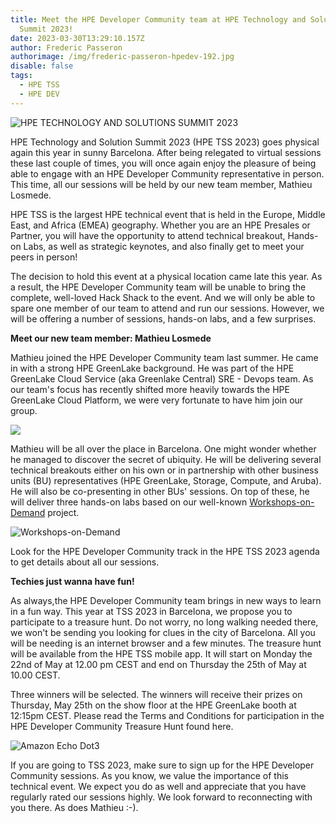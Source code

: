 ```yaml
---
title: Meet the HPE Developer Community team at HPE Technology and Solution
  Summit 2023!
date: 2023-03-30T13:29:10.157Z
author: Frederic Passeron
authorimage: /img/frederic-passeron-hpedev-192.jpg
disable: false
tags:
  - HPE TSS
  - HPE DEV
---
```

![](/img/tss2023.png "HPE TECHNOLOGY AND SOLUTIONS SUMMIT 2023")

HPE Technology and Solution Summit 2023 (HPE TSS 2023) goes physical again this year in sunny Barcelona. After being relegated to virtual sessions these last couple of times, you will once again enjoy the pleasure of being able to engage with an HPE Developer Community representative in person. This time, all our sessions will be held by our new team member, Mathieu Losmede.

HPE TSS is the largest HPE technical event that is held in the Europe, Middle East, and Africa (EMEA) geography. Whether you are an HPE Presales or Partner, you will have the opportunity to attend technical breakout, Hands-on Labs, as well as strategic keynotes, and also finally get to meet your peers in person!

T﻿he decision to hold this event at a physical location came late this year. As a result, the HPE Developer Community team will be unable to bring the complete, well-loved Hack Shack to the event. And we will only be able to spare one member of our team to attend and run our sessions. However, we will be offering a number of sessions, hands-on labs, and a few surprises. 

**Meet our new team member: Mathieu Losmede**

M﻿athieu joined the HPE Developer Community team last summer. He came in with a strong HPE GreenLake background. He was part of the HPE GreenLake Cloud Service (aka Greenlake Central) SRE - Devops team. As our team's focus has recently shifted more heavily towards the HPE GreenLake Cloud Platform, we were very fortunate to have him join our group. 

![](/img/fred-6-b-3-512-.jpg)

Mathieu will be all over the place in Barcelona. One might wonder whether he managed to discover the secret of ubiquity. He will be delivering several technical breakouts either on his own or in partnership with other business units (BU) representatives (HPE GreenLake, Storage, Compute, and Aruba). He will also be co-presenting in other BUs' sessions. On top of these, he will deliver three hands-on labs based on our well-known [Workshops-on-Demand](https://developer.hpe.com/hackshack/workshops) project.

![](/img/tss2023-wod.png "Workshops-on-Demand")

Look for the HPE Developer Community track in the HPE TSS 2023 agenda to get details about all our sessions.

**Techies just wanna have fun!**

As always,the HPE Developer Community team brings in new ways to learn in a fun way. This year at TSS 2023 in Barcelona, we propose you to participate to a treasure hunt. Do not worry, no long walking needed there, we won't be sending you looking for clues in the city of Barcelona. All you will be needing is an internet browser and a few minutes. The treasure hunt will be available from the HPE TSS mobile app. It will start on Monday the 22nd of May at 12.00 pm CEST and end on Thursday the 25th of May at 10.00 CEST.  

Three winners will be selected. The winners will receive their prizes on Thursday, May 25th on the show floor at the HPE GreenLake booth at 12:15pm CEST. Please read the Terms and Conditions for participation in the HPE Developer Community Treasure Hunt found here.

![](/img/echodotgen3.png "Amazon Echo Dot3")

If you are going to TSS 2023, make sure to sign up for the HPE Developer Community sessions. As you know, we value the importance of this technical event. We expect you do as well and appreciate that you have regularly rated our sessions highly. We look forward to reconnecting with you there. As does Mathieu :-).